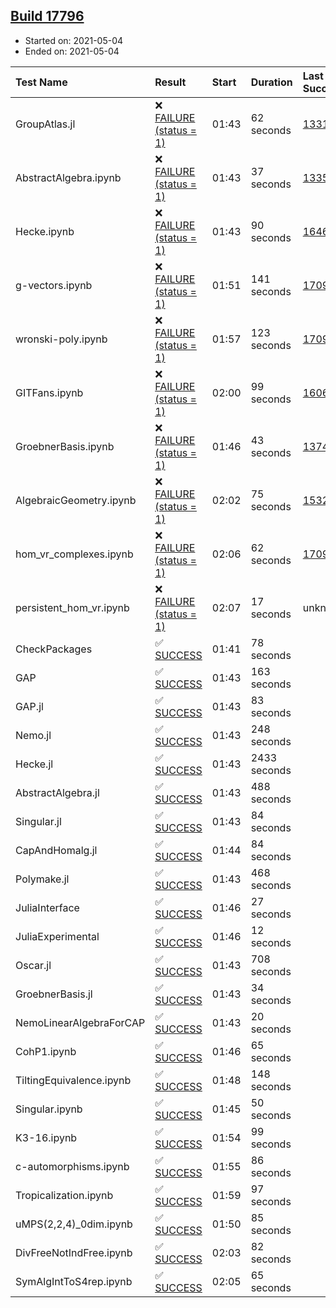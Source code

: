 ## [Build 17796](https://oscarci.mathematik.uni-kl.de/job/oscar/17796/)

* Started on: 2021-05-04
* Ended on: 2021-05-04

| Test Name    | Result | Start | Duration | Last Success | First Failure |
|:-------------|:-------|:------|:---------|:-------------|:--------------|
| GroupAtlas.jl | ❌ [FAILURE (status = 1)](https://oscarci.mathematik.uni-kl.de/job/oscar/17796/artifact/logs/build-17796/GroupAtlas.jl.log) | 01:43 | 62 seconds | [13311](https://oscarci.mathematik.uni-kl.de/job/oscar/13311/) | [13312](https://oscarci.mathematik.uni-kl.de/job/oscar/13312/) |
| AbstractAlgebra.ipynb | ❌ [FAILURE (status = 1)](https://oscarci.mathematik.uni-kl.de/job/oscar/17796/artifact/logs/build-17796/AbstractAlgebra.ipynb.log) | 01:43 | 37 seconds | [13355](https://oscarci.mathematik.uni-kl.de/job/oscar/13355/) | [13356](https://oscarci.mathematik.uni-kl.de/job/oscar/13356/) |
| Hecke.ipynb | ❌ [FAILURE (status = 1)](https://oscarci.mathematik.uni-kl.de/job/oscar/17796/artifact/logs/build-17796/Hecke.ipynb.log) | 01:43 | 90 seconds | [16463](https://oscarci.mathematik.uni-kl.de/job/oscar/16463/) | [16464](https://oscarci.mathematik.uni-kl.de/job/oscar/16464/) |
| g-vectors.ipynb | ❌ [FAILURE (status = 1)](https://oscarci.mathematik.uni-kl.de/job/oscar/17796/artifact/logs/build-17796/g-vectors.ipynb.log) | 01:51 | 141 seconds | [17099](https://oscarci.mathematik.uni-kl.de/job/oscar/17099/) | [17100](https://oscarci.mathematik.uni-kl.de/job/oscar/17100/) |
| wronski-poly.ipynb | ❌ [FAILURE (status = 1)](https://oscarci.mathematik.uni-kl.de/job/oscar/17796/artifact/logs/build-17796/wronski-poly.ipynb.log) | 01:57 | 123 seconds | [17098](https://oscarci.mathematik.uni-kl.de/job/oscar/17098/) | [17099](https://oscarci.mathematik.uni-kl.de/job/oscar/17099/) |
| GITFans.ipynb | ❌ [FAILURE (status = 1)](https://oscarci.mathematik.uni-kl.de/job/oscar/17796/artifact/logs/build-17796/GITFans.ipynb.log) | 02:00 | 99 seconds | [16068](https://oscarci.mathematik.uni-kl.de/job/oscar/16068/) | [16069](https://oscarci.mathematik.uni-kl.de/job/oscar/16069/) |
| GroebnerBasis.ipynb | ❌ [FAILURE (status = 1)](https://oscarci.mathematik.uni-kl.de/job/oscar/17796/artifact/logs/build-17796/GroebnerBasis.ipynb.log) | 01:46 | 43 seconds | [13748](https://oscarci.mathematik.uni-kl.de/job/oscar/13748/) | [13749](https://oscarci.mathematik.uni-kl.de/job/oscar/13749/) |
| AlgebraicGeometry.ipynb | ❌ [FAILURE (status = 1)](https://oscarci.mathematik.uni-kl.de/job/oscar/17796/artifact/logs/build-17796/AlgebraicGeometry.ipynb.log) | 02:02 | 75 seconds | [15322](https://oscarci.mathematik.uni-kl.de/job/oscar/15322/) | [15323](https://oscarci.mathematik.uni-kl.de/job/oscar/15323/) |
| hom_vr_complexes.ipynb | ❌ [FAILURE (status = 1)](https://oscarci.mathematik.uni-kl.de/job/oscar/17796/artifact/logs/build-17796/hom_vr_complexes.ipynb.log) | 02:06 | 62 seconds | [17099](https://oscarci.mathematik.uni-kl.de/job/oscar/17099/) | [17100](https://oscarci.mathematik.uni-kl.de/job/oscar/17100/) |
| persistent_hom_vr.ipynb | ❌ [FAILURE (status = 1)](https://oscarci.mathematik.uni-kl.de/job/oscar/17796/artifact/logs/build-17796/persistent_hom_vr.ipynb.log) | 02:07 | 17 seconds | unknown | unknown |
| CheckPackages | ✅ [SUCCESS](https://oscarci.mathematik.uni-kl.de/job/oscar/17796/artifact/logs/build-17796/CheckPackages.log) | 01:41 | 78 seconds |  |  |
| GAP | ✅ [SUCCESS](https://oscarci.mathematik.uni-kl.de/job/oscar/17796/artifact/logs/build-17796/GAP.log) | 01:43 | 163 seconds |  |  |
| GAP.jl | ✅ [SUCCESS](https://oscarci.mathematik.uni-kl.de/job/oscar/17796/artifact/logs/build-17796/GAP.jl.log) | 01:43 | 83 seconds |  |  |
| Nemo.jl | ✅ [SUCCESS](https://oscarci.mathematik.uni-kl.de/job/oscar/17796/artifact/logs/build-17796/Nemo.jl.log) | 01:43 | 248 seconds |  |  |
| Hecke.jl | ✅ [SUCCESS](https://oscarci.mathematik.uni-kl.de/job/oscar/17796/artifact/logs/build-17796/Hecke.jl.log) | 01:43 | 2433 seconds |  |  |
| AbstractAlgebra.jl | ✅ [SUCCESS](https://oscarci.mathematik.uni-kl.de/job/oscar/17796/artifact/logs/build-17796/AbstractAlgebra.jl.log) | 01:43 | 488 seconds |  |  |
| Singular.jl | ✅ [SUCCESS](https://oscarci.mathematik.uni-kl.de/job/oscar/17796/artifact/logs/build-17796/Singular.jl.log) | 01:43 | 84 seconds |  |  |
| CapAndHomalg.jl | ✅ [SUCCESS](https://oscarci.mathematik.uni-kl.de/job/oscar/17796/artifact/logs/build-17796/CapAndHomalg.jl.log) | 01:44 | 84 seconds |  |  |
| Polymake.jl | ✅ [SUCCESS](https://oscarci.mathematik.uni-kl.de/job/oscar/17796/artifact/logs/build-17796/Polymake.jl.log) | 01:43 | 468 seconds |  |  |
| JuliaInterface | ✅ [SUCCESS](https://oscarci.mathematik.uni-kl.de/job/oscar/17796/artifact/logs/build-17796/JuliaInterface.log) | 01:46 | 27 seconds |  |  |
| JuliaExperimental | ✅ [SUCCESS](https://oscarci.mathematik.uni-kl.de/job/oscar/17796/artifact/logs/build-17796/JuliaExperimental.log) | 01:46 | 12 seconds |  |  |
| Oscar.jl | ✅ [SUCCESS](https://oscarci.mathematik.uni-kl.de/job/oscar/17796/artifact/logs/build-17796/Oscar.jl.log) | 01:43 | 708 seconds |  |  |
| GroebnerBasis.jl | ✅ [SUCCESS](https://oscarci.mathematik.uni-kl.de/job/oscar/17796/artifact/logs/build-17796/GroebnerBasis.jl.log) | 01:43 | 34 seconds |  |  |
| NemoLinearAlgebraForCAP | ✅ [SUCCESS](https://oscarci.mathematik.uni-kl.de/job/oscar/17796/artifact/logs/build-17796/NemoLinearAlgebraForCAP.log) | 01:43 | 20 seconds |  |  |
| CohP1.ipynb | ✅ [SUCCESS](https://oscarci.mathematik.uni-kl.de/job/oscar/17796/artifact/logs/build-17796/CohP1.ipynb.log) | 01:46 | 65 seconds |  |  |
| TiltingEquivalence.ipynb | ✅ [SUCCESS](https://oscarci.mathematik.uni-kl.de/job/oscar/17796/artifact/logs/build-17796/TiltingEquivalence.ipynb.log) | 01:48 | 148 seconds |  |  |
| Singular.ipynb | ✅ [SUCCESS](https://oscarci.mathematik.uni-kl.de/job/oscar/17796/artifact/logs/build-17796/Singular.ipynb.log) | 01:45 | 50 seconds |  |  |
| K3-16.ipynb | ✅ [SUCCESS](https://oscarci.mathematik.uni-kl.de/job/oscar/17796/artifact/logs/build-17796/K3-16.ipynb.log) | 01:54 | 99 seconds |  |  |
| c-automorphisms.ipynb | ✅ [SUCCESS](https://oscarci.mathematik.uni-kl.de/job/oscar/17796/artifact/logs/build-17796/c-automorphisms.ipynb.log) | 01:55 | 86 seconds |  |  |
| Tropicalization.ipynb | ✅ [SUCCESS](https://oscarci.mathematik.uni-kl.de/job/oscar/17796/artifact/logs/build-17796/Tropicalization.ipynb.log) | 01:59 | 97 seconds |  |  |
| uMPS(2,2,4)_0dim.ipynb | ✅ [SUCCESS](https://oscarci.mathematik.uni-kl.de/job/oscar/17796/artifact/logs/build-17796/uMPS-2-2-4-_0dim.ipynb.log) | 01:50 | 85 seconds |  |  |
| DivFreeNotIndFree.ipynb | ✅ [SUCCESS](https://oscarci.mathematik.uni-kl.de/job/oscar/17796/artifact/logs/build-17796/DivFreeNotIndFree.ipynb.log) | 02:03 | 82 seconds |  |  |
| SymAlgIntToS4rep.ipynb | ✅ [SUCCESS](https://oscarci.mathematik.uni-kl.de/job/oscar/17796/artifact/logs/build-17796/SymAlgIntToS4rep.ipynb.log) | 02:05 | 65 seconds |  |  |
